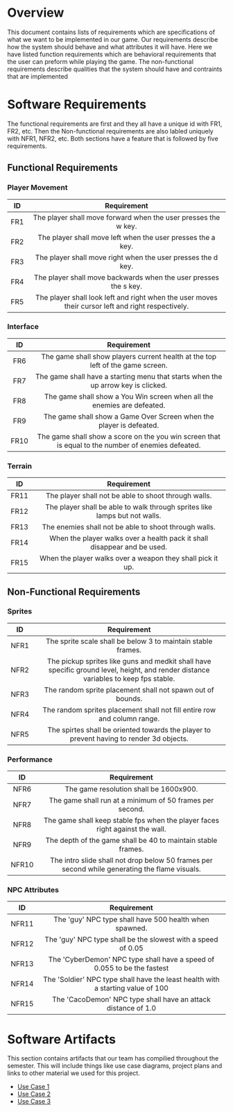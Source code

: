 # Overview

This document contains lists of requirements which are specifications of what we want to be implemented in our game. Our requirements describe how the system should behave and what attributes it will have. Here we have listed function requirements which are behavioral requirements that the user can preform while playing the game. The non-functional requirements describe qualities that the system should have and contraints that are implemented

# Software Requirements

The functional requirements are first and they all have a unique id with FR1, FR2, etc. Then the Non-functional requirements are also labled uniquely with NFR1, NFR2, etc. Both sections have a feature that is followed by five requirements.  

## Functional Requirements

### Player Movement
| ID | Requirement |
| :-------------: | :----------: |
| FR1 | The player shall move forward when the user presses the  w key. |
| FR2 | The player shall move left when the user presses the a key. |
| FR3 | The player shall move right when the user presses the d key. |
| FR4 | The player shall move backwards when the user presses the s key. |
| FR5 | The player shall look left and right when the user moves their cursor left and right respectively. |

### Interface
| ID | Requirement |
| :-------------: | :----------: |
| FR6 | The game shall show players current health at the top left of the game screen. |
| FR7 | The game shall have a starting menu that starts when the up arrow key is clicked. |
| FR8 | The game shall show a You Win screen when all the enemies are defeated. |
| FR9 | The game shall show a Game Over Screen when the player is defeated. |
| FR10 | The game shall show a score on the you win screen that is equal to the number of enemies defeated. |

### Terrain
| ID | Requirement |
| :-------------: | :----------: |
| FR11 | The player shall not be able to shoot through walls. |
| FR12 | The player shall be able to walk through sprites like lamps but not walls. |
| FR13 | The enemies shall not be able to shoot through walls. |
| FR14 | When the player walks over a health pack it shall disappear and be used. |
| FR15 | When the player walks over a weapon they shall pick it up. |

## Non-Functional Requirements

### Sprites
| ID | Requirement |
| :-------------: | :----------: |
| NFR1 | The sprite scale shall be below 3 to maintain stable frames. |
| NFR2 | The pickup sprites like guns and medkit shall have specific ground level, height, and render distance variables to keep fps stable. |
| NFR3 | The random sprite placement shall not spawn out of bounds. |
| NFR4 | The random sprites placement shall not fill entire row and column range. |
| NFR5 | The spirtes shall be oriented towards the player to prevent having to render 3d objects. |

### Performance
| ID | Requirement |
| :-------------: | :----------: |
| NFR6 | The game resolution shall be 1600x900. |
| NFR7 | The game shall run at a minimum of 50 frames per second. |
| NFR8 | The game shall keep stable fps when the player faces right against the wall. |
| NFR9 | The depth of the game shall be 40 to maintain stable frames.|
| NFR10 | The intro slide shall not drop below 50 frames per second while generating the flame visuals. |

### NPC Attributes
| ID | Requirement |
| :-------------: | :----------: |
| NFR11 | The 'guy' NPC type shall have 500 health when spawned. |
| NFR12 | The 'guy' NPC type shall be the slowest with a speed of 0.05 |
| NFR13 | The 'CyberDemon' NPC type shall have a speed of 0.055 to be the fastest|
| NFR14 | The 'Soldier' NPC type shall have the least health with a starting value of 100 |
| NFR15 | The 'CacoDemon' NPC type shall have an attack distance of 1.0 |

# Software Artifacts

This section contains artifacts that our team has compilied throughout the semester. This will include things like use case diagrams, project plans and links to other material we used for this project.

* [Use Case 1](UseCase1.jpg)
* [Use Case 2](useCase2.jpg)
* [Use Case 3](UseCase3.jpg)

